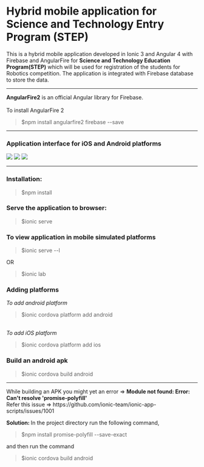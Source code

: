 # Hybrid mobile application for Science and Technology Entry Program (STEP)
This is a hybrid mobile application developed in Ionic 3 and Angular 4 with Firebase and AngularFire for <strong>Science and Technology Education Program(STEP)</strong> which will be used for registration of the students for Robotics competition. The application is integrated with Firebase database to store the data.
<hr>
<b>AngularFire2</b> is an official Angular library for Firebase. <br/><br/>
To install AngularFire 2
<blockquote>$npm install angularfire2 firebase --save</blockquote>
<hr>
<h3>Application interface for iOS and Android platforms</h3>
<img src="https://github.com/patilankita79/MobileAppForSTEP/blob/master/Screenshots/Screenshot%202017-09-10%2021.58.33.png" />
<img src="https://github.com/patilankita79/MobileAppForSTEP/blob/master/Screenshots/Screenshot%202017-09-10%2021.59.05.png" />
<img src="https://github.com/patilankita79/MobileAppForSTEP/blob/master/Screenshots/Screenshot%202017-09-10%2021.59.16.png" />

<hr>
<h3>Installation: </h3>
<blockquote>$npm install</blockquote>

<h3>Serve the application to browser: </h3>
<blockquote>$ionic serve</blockquote>


<h3>To view application in mobile simulated platforms</h3>
<blockquote>$ionic serve --l</blockquote>
OR
<blockquote>$ionic lab</blockquote>

<h3>Adding platforms </h3>

<i>To add android platform</i><br/>
<blockquote>$ionic cordova platform add android</blockquote>
<br/>
<i>To add iOS platform</i><br/>
<blockquote>$ionic cordova platform add ios</blockquote>
<h3>Build an android apk</h3>
<blockquote>$ionic cordova build android</blockquote>
<hr> 
While building an APK you might yet an error => <strong>Module not found: Error: Can't resolve 'promise-polyfill' </strong><br>
Refer this issue => https://github.com/ionic-team/ionic-app-scripts/issues/1001

<b>Solution: </b>
In the project directory run the following command,
<blockquote>$npm install promise-polyfill --save-exact</blockquote>

and then run the command
<blockquote>$ionic cordova build android</blockquote>


